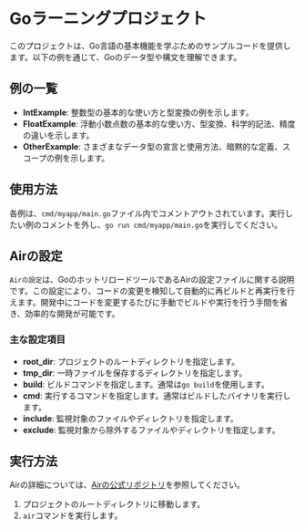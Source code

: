 # Goラーニングプロジェクト

このプロジェクトは、Go言語の基本機能を学ぶためのサンプルコードを提供します。以下の例を通じて、Goのデータ型や構文を理解できます。

## 例の一覧

- **IntExample**: 整数型の基本的な使い方と型変換の例を示します。
- **FloatExample**: 浮動小数点数の基本的な使い方、型変換、科学的記法、精度の違いを示します。
- **OtherExample**: さまざまなデータ型の宣言と使用方法、暗黙的な定義、スコープの例を示します。

## 使用方法

各例は、`cmd/myapp/main.go`ファイル内でコメントアウトされています。実行したい例のコメントを外し、`go run cmd/myapp/main.go`を実行してください。

## Airの設定

`Airの設定`は、GoのホットリロードツールであるAirの設定ファイルに関する説明です。この設定により、コードの変更を検知して自動的に再ビルドと再実行を行えます。開発中にコードを変更するたびに手動でビルドや実行を行う手間を省き、効率的な開発が可能です。

### 主な設定項目

- **root_dir**: プロジェクトのルートディレクトリを指定します。
- **tmp_dir**: 一時ファイルを保存するディレクトリを指定します。
- **build**: ビルドコマンドを指定します。通常は`go build`を使用します。
- **cmd**: 実行するコマンドを指定します。通常はビルドしたバイナリを実行します。
- **include**: 監視対象のファイルやディレクトリを指定します。
- **exclude**: 監視対象から除外するファイルやディレクトリを指定します。

## 実行方法

Airの詳細については、[Airの公式リポジトリ](https://github.com/air-verse/air)を参照してください。

1. プロジェクトのルートディレクトリに移動します。
2. `air`コマンドを実行します。
